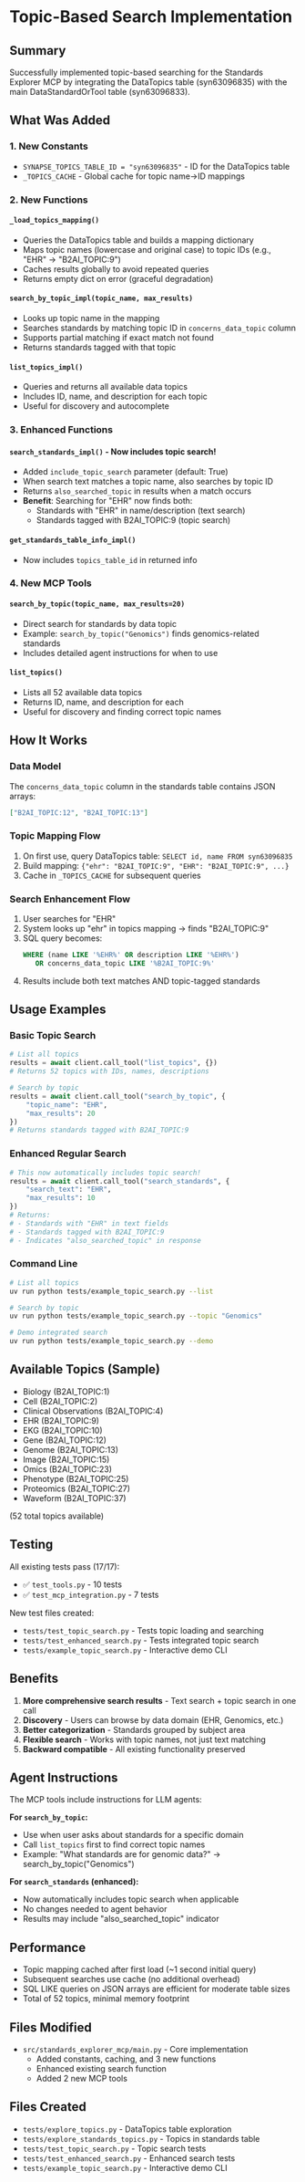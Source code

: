 # Topic-Based Search Implementation

## Summary

Successfully implemented topic-based searching for the Standards Explorer MCP by integrating the DataTopics table (syn63096835) with the main DataStandardOrTool table (syn63096833).

## What Was Added

### 1. New Constants
- `SYNAPSE_TOPICS_TABLE_ID = "syn63096835"` - ID for the DataTopics table
- `_TOPICS_CACHE` - Global cache for topic name→ID mappings

### 2. New Functions

#### `_load_topics_mapping()`
- Queries the DataTopics table and builds a mapping dictionary
- Maps topic names (lowercase and original case) to topic IDs (e.g., "EHR" → "B2AI_TOPIC:9")
- Caches results globally to avoid repeated queries
- Returns empty dict on error (graceful degradation)

#### `search_by_topic_impl(topic_name, max_results)`
- Looks up topic name in the mapping
- Searches standards by matching topic ID in `concerns_data_topic` column
- Supports partial matching if exact match not found
- Returns standards tagged with that topic

#### `list_topics_impl()`
- Queries and returns all available data topics
- Includes ID, name, and description for each topic
- Useful for discovery and autocomplete

### 3. Enhanced Functions

#### `search_standards_impl()` - Now includes topic search!
- Added `include_topic_search` parameter (default: True)
- When search text matches a topic name, also searches by topic ID
- Returns `also_searched_topic` in results when a match occurs
- **Benefit**: Searching for "EHR" now finds both:
  - Standards with "EHR" in name/description (text search)
  - Standards tagged with B2AI_TOPIC:9 (topic search)

#### `get_standards_table_info_impl()`
- Now includes `topics_table_id` in returned info

### 4. New MCP Tools

#### `search_by_topic(topic_name, max_results=20)`
- Direct search for standards by data topic
- Example: `search_by_topic("Genomics")` finds genomics-related standards
- Includes detailed agent instructions for when to use

#### `list_topics()`
- Lists all 52 available data topics
- Returns ID, name, and description for each
- Useful for discovery and finding correct topic names

## How It Works

### Data Model
The `concerns_data_topic` column in the standards table contains JSON arrays:
```json
["B2AI_TOPIC:12", "B2AI_TOPIC:13"]
```

### Topic Mapping Flow
1. On first use, query DataTopics table: `SELECT id, name FROM syn63096835`
2. Build mapping: `{"ehr": "B2AI_TOPIC:9", "EHR": "B2AI_TOPIC:9", ...}`
3. Cache in `_TOPICS_CACHE` for subsequent queries

### Search Enhancement Flow
1. User searches for "EHR"
2. System looks up "ehr" in topics mapping → finds "B2AI_TOPIC:9"
3. SQL query becomes:
   ```sql
   WHERE (name LIKE '%EHR%' OR description LIKE '%EHR%')
      OR concerns_data_topic LIKE '%B2AI_TOPIC:9%'
   ```
4. Results include both text matches AND topic-tagged standards

## Usage Examples

### Basic Topic Search
```python
# List all topics
results = await client.call_tool("list_topics", {})
# Returns 52 topics with IDs, names, descriptions

# Search by topic
results = await client.call_tool("search_by_topic", {
    "topic_name": "EHR",
    "max_results": 20
})
# Returns standards tagged with B2AI_TOPIC:9
```

### Enhanced Regular Search
```python
# This now automatically includes topic search!
results = await client.call_tool("search_standards", {
    "search_text": "EHR",
    "max_results": 10
})
# Returns:
# - Standards with "EHR" in text fields
# - Standards tagged with B2AI_TOPIC:9
# - Indicates "also_searched_topic" in response
```

### Command Line
```bash
# List all topics
uv run python tests/example_topic_search.py --list

# Search by topic
uv run python tests/example_topic_search.py --topic "Genomics"

# Demo integrated search
uv run python tests/example_topic_search.py --demo
```

## Available Topics (Sample)

- Biology (B2AI_TOPIC:1)
- Cell (B2AI_TOPIC:2)
- Clinical Observations (B2AI_TOPIC:4)
- EHR (B2AI_TOPIC:9)
- EKG (B2AI_TOPIC:10)
- Gene (B2AI_TOPIC:12)
- Genome (B2AI_TOPIC:13)
- Image (B2AI_TOPIC:15)
- Omics (B2AI_TOPIC:23)
- Phenotype (B2AI_TOPIC:25)
- Proteomics (B2AI_TOPIC:27)
- Waveform (B2AI_TOPIC:37)

(52 total topics available)

## Testing

All existing tests pass (17/17):
- ✅ `test_tools.py` - 10 tests
- ✅ `test_mcp_integration.py` - 7 tests

New test files created:
- `tests/test_topic_search.py` - Tests topic loading and searching
- `tests/test_enhanced_search.py` - Tests integrated topic search
- `tests/example_topic_search.py` - Interactive demo CLI

## Benefits

1. **More comprehensive search results** - Text search + topic search in one call
2. **Discovery** - Users can browse by data domain (EHR, Genomics, etc.)
3. **Better categorization** - Standards grouped by subject area
4. **Flexible search** - Works with topic names, not just text matching
5. **Backward compatible** - All existing functionality preserved

## Agent Instructions

The MCP tools include instructions for LLM agents:

**For `search_by_topic`:**
- Use when user asks about standards for a specific domain
- Call `list_topics` first to find correct topic names
- Example: "What standards are for genomic data?" → search_by_topic("Genomics")

**For `search_standards` (enhanced):**
- Now automatically includes topic search when applicable
- No changes needed to agent behavior
- Results may include "also_searched_topic" indicator

## Performance

- Topic mapping cached after first load (~1 second initial query)
- Subsequent searches use cache (no additional overhead)
- SQL LIKE queries on JSON arrays are efficient for moderate table sizes
- Total of 52 topics, minimal memory footprint

## Files Modified

- `src/standards_explorer_mcp/main.py` - Core implementation
  - Added constants, caching, and 3 new functions
  - Enhanced existing search function
  - Added 2 new MCP tools

## Files Created

- `tests/explore_topics.py` - DataTopics table exploration
- `tests/explore_standards_topics.py` - Topics in standards table
- `tests/test_topic_search.py` - Topic search tests
- `tests/test_enhanced_search.py` - Enhanced search tests
- `tests/example_topic_search.py` - Interactive demo CLI
